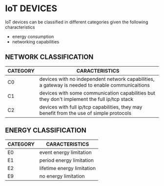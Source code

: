 # IoT DEVICES

IoT devices can be classified in different categories given the following characteristics

- energy consumption
- networking capabilities

## NETWORK CLASSIFICATION

| CATEGORY | CARACTERISTICS                                                                                  |
| -------- | ----------------------------------------------------------------------------------------------- |
| C0       | devices with no independent network capabilities, a gateway is needed to enable communicaitions |
| C1       | devices with some communication capabilities but they don't implement the full ip/tcp stack     |
| C2       | devices with full ip/tcp capabilities, they may benefit from the use of simple protocols        |

## ENERGY CLASSIFICATION

| CATEGORY | CARACTERISTICS             |
| -------- | -------------------------- |
| E0       | event energy limitation    |
| E1       | period energy limitation   |
| E2       | lifetime energy limitation |
| E9       | no energy limitation       |